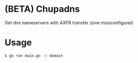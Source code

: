 # (BETA) Chupadns

Get dns nameservers with AXFR transfer zone missconfigured

# Usage

```bash
$ go run main.go -d domain
```